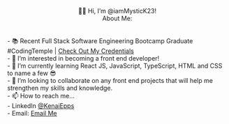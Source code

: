 <div style="text-align: center;">👋🏾 Hi, I’m @iamMysticK23!
<br>
About Me: </div>
<br>
<div style="text-align: left;">
  <br>
- 📚 Recent Full Stack Software Engineering Bootcamp Graduate #CodingTemple | <a href="https://www.credly.com/users/kenai-epps">Check Out My Credentials</a>
  <br>
- 👀 I’m interested in becoming a front end developer!
  <br>
- 🌱 I’m currently learning React JS, JavaScript, TypeScript, HTML and CSS to name a few 😎
  <br>
- 💞️ I’m looking to collaborate on any front end projects that will help me strengthen my skills and knowledge.
  <br>
- 📫 How to reach me...
  <br>
    - LinkedIn <a href="https://www.linkedin.com/in/kenai-epps/">@KenaiEpps</a>
  <br>
    - Email: <a href="mailto:k.epps23@gmail.com?subject=GitHub%20Contact">Email Me</a>

</div>

<!---
iamMysticK23/iamMysticK23 is a ✨ special ✨ repository because its `README.md` (this file) appears on your GitHub profile.
You can click the Preview link to take a look at your changes.
--->
